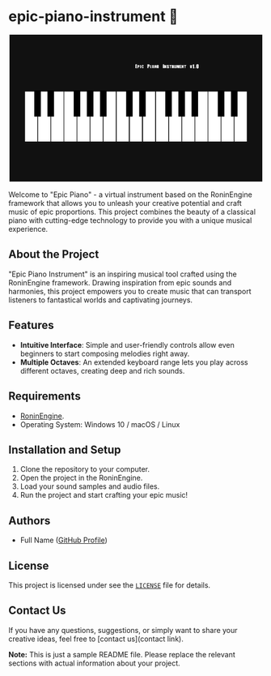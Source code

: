 # epic-piano-instrument 🎹

<p align="center">
    <img width=500 src="images/preview.png"/>
</p>

Welcome to "Epic Piano" - a virtual instrument based on the RoninEngine framework that allows you to unleash your creative potential and craft music of epic proportions. This project combines the beauty of a classical piano with cutting-edge technology to provide you with a unique musical experience.

## About the Project

"Epic Piano Instrument" is an inspiring musical tool crafted using the RoninEngine framework. Drawing inspiration from epic sounds and harmonies, this project empowers you to create music that can transport listeners to fantastical worlds and captivating journeys.

## Features

- **Intuitive Interface**: Simple and user-friendly controls allow even beginners to start composing melodies right away.
- **Multiple Octaves**: An extended keyboard range lets you play across different octaves, creating deep and rich sounds.

## Requirements

- [RoninEngine](https://github.com/badcast/ronin-engine).
- Operating System: Windows 10 / macOS / Linux

## Installation and Setup

1. Clone the repository to your computer.
2. Open the project in the RoninEngine.
3. Load your sound samples and audio files.
4. Run the project and start crafting your epic music!

## Authors

- Full Name ([GitHub Profile](link))

## License

This project is licensed under see the [`LICENSE`](LICENSE) file for details.

## Contact Us

If you have any questions, suggestions, or simply want to share your creative ideas, feel free to [contact us](contact link).

**Note:** This is just a sample README file. Please replace the relevant sections with actual information about your project.
